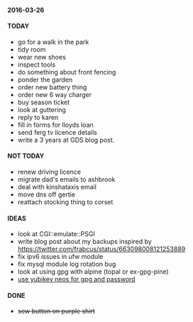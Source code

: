 #### 2016-03-26 ####

#### TODAY ####

- go for a walk in the park
- tidy room
- wear new shoes
- inspect tools
- do something about front fencing
- ponder the garden
- order new battery thing
- order new 6 way charger
- buy season ticket
- look at guttering
- reply to karen
- fill in forms for lloyds loan
- send ferg tv licence details
- write a 3 years at GDS blog post.



#### NOT TODAY ####

- renew driving licence
- migrate dad's emails to ashbrook
- deal with kinshataxis email
- move dns off gertie
- reattach stocking thing to corset

#### IDEAS ####

- look at CGI::emulate::PSGI
- write blog post about my backups inspired by https://twitter.com/frabcus/status/663098008121253889
- fix ipv6 issues in ufw module
- fix mysql module log rotation bug
- look at using gpg with alpine (topal or ex-gpg-pine)
- [use yubikey neos for gpg and password](http://viccuad.me/blog/secure-yourself-part-1-airgapped-computer-and-GPG-smartcards/) 

#### DONE ####

- ~~sew button on purple shirt~~
